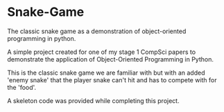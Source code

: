 # Snake-Game
The classic snake game as a demonstration of object-oriented programming in python.

A simple project created for one of my stage 1 CompSci papers to demonstrate the application of Object-Oriented Programming in Python.

This is the classic snake game we are familiar with but with an added 'enemy snake' that the player snake can't hit and has to compete with for the 'food'.

A skeleton code was provided while completing this project.
